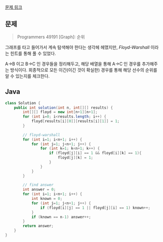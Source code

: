[문제 링크](https://school.programmers.co.kr/learn/courses/30/lessons/49191)

## 문제

> Programmers 49191 [Graph]: 순위

그래프를 타고 들어가서 계속 탐색해야 한다는 생각헤 헤맸지만, 
*Floyd-Warshall* 이라는 힌트를 통해 풀 수 있었다.

A->B 이고 B->C 인 경우들을 정리해두고,
해당 배열을 통해 A->C 인 경우를 추가해주는 방식이다. 
회종적으로 모든 이긴(이긴 것이 확실한) 경우를 통해 해당 선수의 순위를 알 수 있는지를 체크한다.  

## Java
```java
class Solution {
    public int solution(int n, int[][] results) {
        int[][] floyd = new int[n+1][n+1];
        for (int i=0; i<results.length; i++) {
            floyd[results[i][0]][results[i][1]] = 1;
        }
        
        // floyd-warshall
        for (int i=1; i<n+1; i++) {
            for (int j=1; j<n+1; j++) {
                for (int k=1; k<n+1; k++) {
                    if (floyd[j][i] == 1 && floyd[i][k] == 1){
                        floyd[j][k] = 1;
                    }
                }
            }
        }
        
        // find answer
        int answer = 0;        
        for (int i=1; i<n+1; i++) {
            int known = 0;
            for (int j=1; j<n+1; j++) {
                if (floyd[i][j] == 1 || floyd[j][i] == 1) known++;
            }
            if (known == n-1) answer++;
        }
        return answer;
    }
}
```

